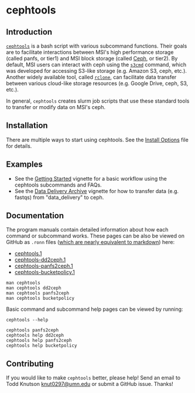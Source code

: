 # cephtools

## Introduction

[`cephtools`](https://github.umn.edu/knut0297org/cephtools) is a bash script with various subcommand functions. Their goals are to facilitate interactions between MSI's high performance storage (called panfs, or tier1) and MSI block storage (called [Ceph](https://docs.ceph.com/en/pacific/), or tier2). By default, MSI users can interact with ceph using the [`s3cmd`](https://s3tools.org/usage) command, which was developed for accessing S3-like storage (e.g. Amazon S3, ceph, etc.). Another widely available tool, called [`rclone`](https://rclone.org), can facilitate data transfer between various cloud-like storage resources (e.g. Google Drive, ceph, S3, etc.).

In general, `cephtools` creates slurm job scripts that use these standard tools to transfer or modify data on MSI's ceph.
    


## Installation

There are multiple ways to start using cephtools. See the [Install Options](./install.md) file for details.


## Examples


* See the [Getting Started](./doc/vignette_getting_started.md) vignette for a basic workflow using the cephtools subcommands and FAQs.
* See the [Data Delivery Archive](./doc/vignette_dd2ceph.md) vignette for how to transfer data (e.g. fastqs) from "data_delivery" to ceph.



## Documentation


The program manuals contain detailed information about how each command or subcommand works. These pages can be also be viewed on GitHub as `.ronn` files ([which are nearly equivalent to markdown](https://github.com/apjanke/ronn-ng/blob/master/man/ronn.1.ronn)) here: 

* [cephtools.1](./doc/cephtools.1.ronn)
* [cephtools-dd2ceph.1](./doc/cephtools-dd2ceph.1.ronn)
* [cephtools-panfs2ceph.1](./doc/cephtools-panfs2ceph.1.ronn)
* [cephtools-bucketpolicy.1](./doc/cephtools-bucketpolicy.1.ronn)


```
man cephtools
man cephtools dd2ceph
man cephtools panfs2ceph
man cephtools bucketpolicy
```


Basic command and subcommand help pages can be viewed by running:

```
cephtools --help

cephtools panfs2ceph
cephtools help dd2ceph
cephtools help panfs2ceph
cephtools help bucketpolicy
```



## Contributing

If you would like to make `cephtools` better, please help! Send an email to Todd Knutson [knut0297@umn.edu](mailto:knut0297@umn.edu) or submit a GitHub issue. Thanks!
